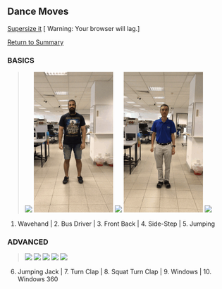 ## Dance Moves

[Supersize it][supersize] [ Warning: Your browser will lag.]

[Return to Summary][return]


### BASICS

> ![](images/handwave.gif) ![](images/busdriver.gif) ![](images/frontback.gif) ![](images/sidestep.gif) ![](images/jumping.gif)

1. Wavehand  |  2. Bus Driver   |  3. Front Back | 4. Side-Step | 5. Jumping


### ADVANCED

> ![](images/jumpingjack.gif) ![](images/turnclap.gif) ![](images/squareturnclap.gif) ![](images/window.gif) ![](images/windows360.gif)

6. Jumping Jack  |  7. Turn Clap   |  8. Squat Turn Clap | 9. Windows | 10. Windows 360


[return]: https://github.com/cardboardcode/dancedance
[supersize]: https://github.com/cardboardcode/dancedance/blob/master/resources/superdancemoves.md

